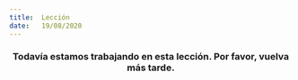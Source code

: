 ```yaml
---
title:  Lección
date:   19/08/2020
---
```


### <center>Todavía estamos trabajando en esta lección. Por favor, vuelva más tarde.</center>